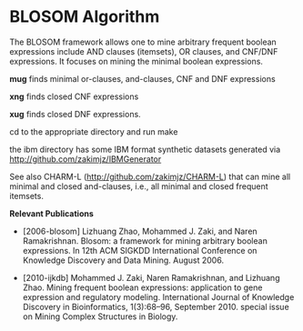 # BLOSOM Algorithm

The BLOSOM framework allows one to mine arbitrary frequent  boolean
expressions include AND clauses (itemsets), OR clauses, and CNF/DNF
expressions. It focuses on mining the minimal boolean expressions.

**mug** finds minimal or-clauses, and-clauses, CNF and DNF expressions

**xng** finds closed  CNF expressions

**xug** finds closed DNF expressions.

cd to the appropriate directory and run make

the ibm directory has some IBM format synthetic datasets generated via
http://github.com/zakimjz/IBMGenerator

See also CHARM-L (http://github.com/zakimjz/CHARM-L) that can mine all minimal and closed and-clauses, i.e., all minimal and closed frequent itemsets.

**Relevant Publications**

* [2006-blosom] Lizhuang Zhao, Mohammed J. Zaki, and Naren Ramakrishnan. Blosom: a framework for mining arbitrary boolean expressions. In 12th ACM SIGKDD International Conference on Knowledge Discovery and Data Mining. August 2006.

* [2010-ijkdb] Mohammed J. Zaki, Naren Ramakrishnan, and Lizhuang Zhao. Mining frequent boolean expressions: application to gene expression and regulatory modeling. International Journal of Knowledge Discovery in Bioinformatics, 1(3):68–96, September 2010. special issue on Mining Complex Structures in Biology.
